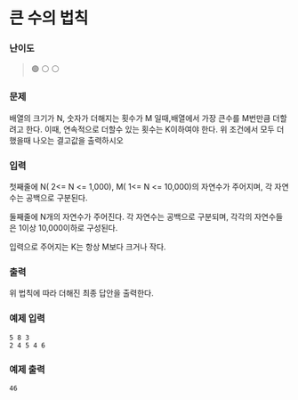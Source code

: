 # 큰 수의 법칙

### 난이도

> 🟢 ⚪️ ⚪️

### 문제

배열의 크기가 N, 숫자가 더해지는 횟수가 M 일때,배열에서 가장 큰수를 M번만큼 더할려고 한다. 이때, 연속적으로 더할수 있는 횟수는 K이하여야 한다.
위 조건에서 모두 더했을때 나오는 결고값을 출력하시오

### 입력

첫째줄에 N( 2<= N <= 1,000), M( 1<= N <= 10,000)의 자연수가 주어지며, 각 자연수는 공백으로 구분된다.

둘째줄에 N개의 자연수가 주어진다. 각 자연수는 공백으로 구분되며, 각각의 자연수들은 1이상 10,000이하로 구성된다.

입력으로 주어지는 K는 항상 M보다 크거나 작다.

### 출력

위 법칙에 따라 더해진 최종 답안을 출력한다.

### 예제 입력

```
5 8 3
2 4 5 4 6
```

### 예제 출력

```
46
```
